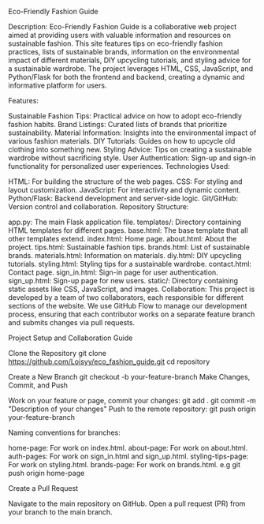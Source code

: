 Eco-Friendly Fashion Guide

Description:
Eco-Friendly Fashion Guide is a collaborative web project aimed at providing users with valuable information and resources on sustainable fashion. This site features tips on eco-friendly fashion practices, lists of sustainable brands, information on the environmental impact of different materials, DIY upcycling tutorials, and styling advice for a sustainable wardrobe. The project leverages HTML, CSS, JavaScript, and Python/Flask for both the frontend and backend, creating a dynamic and informative platform for users.

Features:

Sustainable Fashion Tips: Practical advice on how to adopt eco-friendly fashion habits.
Brand Listings: Curated lists of brands that prioritize sustainability.
Material Information: Insights into the environmental impact of various fashion materials.
DIY Tutorials: Guides on how to upcycle old clothing into something new.
Styling Advice: Tips on creating a sustainable wardrobe without sacrificing style.
User Authentication: Sign-up and sign-in functionality for personalized user experiences.
Technologies Used:

HTML: For building the structure of the web pages.
CSS: For styling and layout customization.
JavaScript: For interactivity and dynamic content.
Python/Flask: Backend development and server-side logic.
Git/GitHub: Version control and collaboration.
Repository Structure:

app.py: The main Flask application file.
templates/: Directory containing HTML templates for different pages.
base.html: The base template that all other templates extend.
index.html: Home page.
about.html: About the project.
tips.html: Sustainable fashion tips.
brands.html: List of sustainable brands.
materials.html: Information on materials.
diy.html: DIY upcycling tutorials.
styling.html: Styling tips for a sustainable wardrobe.
contact.html: Contact page.
sign_in.html: Sign-in page for user authentication.
sign_up.html: Sign-up page for new users.
static/: Directory containing static assets like CSS, JavaScript, and images.
Collaboration:
This project is developed by a team of two collaborators, each responsible for different sections of the website. We use GitHub Flow to manage our development process, ensuring that each contributor works on a separate feature branch and submits changes via pull requests.

Project Setup and Collaboration Guide

Clone the Repository
git clone https://github.com/Loisyy/eco_fashion_guide.git
cd repository

Create a New Branch
git checkout -b your-feature-branch
Make Changes, Commit, and Push

Work on your feature or page, commit your changes:
git add .
git commit -m "Description of your changes"
Push to the remote repository:
git push origin your-feature-branch

Naming conventions for branches:

home-page: For work on index.html.
about-page: For work on about.html.
auth-pages: For work on sign_in.html and sign_up.html.
styling-tips-page: For work on styling.html.
brands-page: For work on brands.html.
e.g git push origin home-page



Create a Pull Request

Navigate to the main repository on GitHub.
Open a pull request (PR) from your branch to the main branch.
